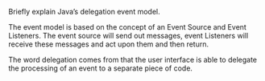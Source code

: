 Briefly explain Java’s delegation event model.

The event model is based on the concept of an Event Source and Event Listeners. The event source will send out messages, event Listeners will receive these messages and act upon them  and then return. 

The word delegation comes from that the user interface is able to delegate the processing of an event to a separate piece of code.
